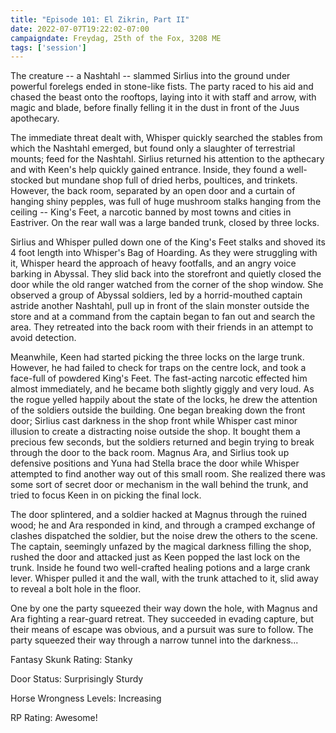 ```yaml
---
title: "Episode 101: El Zikrin, Part II"
date: 2022-07-07T19:22:02-07:00
campaigndate: Freydag, 25th of the Fox, 3208 ME
tags: ['session']
---
```


The creature -- a Nashtahl -- slammed Sirlius into the ground under powerful forelegs ended in stone-like fists. The party raced to his aid and chased the beast onto the rooftops, laying into it with staff and arrow, with magic and blade, before finally felling it in the dust in front of the Juus apothecary.

The immediate threat dealt with, Whisper quickly searched the stables from which the Nashtahl emerged, but found only a slaughter of terrestrial mounts; feed for the Nashtahl. Sirlius returned his attention to the apthecary and with Keen's help quickly gained entrance. Inside, they found a well-stocked but mundane shop full of dried herbs, poultices, and trinkets. However, the back room, separated by an open door and a curtain of hanging shiny pepples, was full of huge mushroom stalks hanging from the ceiling -- King's Feet, a narcotic banned by most towns and cities in Eastriver. On the rear wall was a large banded trunk, closed by three locks.

Sirlius and Whisper pulled down one of the King's Feet stalks and shoved its 4 foot length into Whisper's Bag of Hoarding. As they were struggling with it, Whisper heard the approach of heavy footfalls, and an angry voice barking in Abyssal. They slid back into the storefront and quietly closed the door while the old ranger watched from the corner of the shop window. She observed a group of Abyssal soldiers, led by a horrid-mouthed captain astride another Nashtahl, pull up in front of the slain monster outside the store and at a command from the captain began to fan out and search the area. They retreated into the back room with their friends in an attempt to avoid detection.

Meanwhile, Keen had started picking the three locks on the large trunk. However, he had failed to check for traps on the centre lock, and took a face-full of powdered King's Feet. The fast-acting narcotic effected him almost immediately, and he became both slightly giggly and very loud. As the rogue yelled happily about the state of the locks, he drew the attention of the soldiers outside the building. One began breaking down the front door; Sirlius cast darkness in the shop front while Whisper cast minor illusion to create a distracting noise outside the shop. It bought them a precious few seconds, but the soldiers returned and begin trying to break through the door to the back room. Magnus Ara, and Sirlius took up defensive positions and Yuna had Stella brace the door while Whisper attempted to find another way out of this small room. She realized there was some sort of secret door or mechanism in the wall behind the trunk, and tried to focus Keen in on picking the final lock.

The door splintered, and a soldier hacked at Magnus through the ruined wood; he and Ara responded in kind, and through a cramped exchange of clashes dispatched the soldier, but the noise drew the others to the scene. The captain, seemingly unfazed by the magical darkness filling the shop, rushed the door and attacked just as Keen popped the last lock on the trunk. Inside he found two well-crafted healing potions and a large crank lever. Whisper pulled it and the wall, with the trunk attached to it, slid away to reveal a bolt hole in the floor.

One by one the party squeezed their way down the hole, with Magnus and Ara fighting a rear-guard retreat. They succeeded in evading capture, but their means of escape was obvious, and a pursuit was sure to follow. The party squeezed their way through a narrow tunnel into the darkness...


Fantasy Skunk Rating: Stanky

Door Status: Surprisingly Sturdy

Horse Wrongness Levels: Increasing

RP Rating: Awesome!




